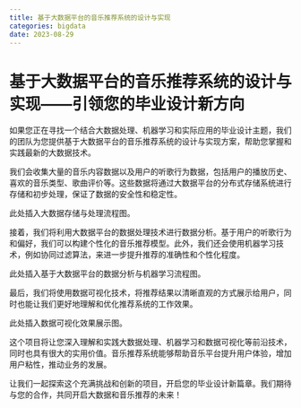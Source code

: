 ```yaml
---
title: 基于大数据平台的音乐推荐系统的设计与实现
categories: bigdata
date: 2023-08-29
---
```

# 基于大数据平台的音乐推荐系统的设计与实现——引领您的毕业设计新方向
如果您正在寻找一个结合大数据处理、机器学习和实际应用的毕业设计主题，我们的团队为您提供基于大数据平台的音乐推荐系统的设计与实现方案，帮助您掌握和实践最新的大数据技术。

我们会收集大量的音乐内容数据以及用户的听歌行为数据，包括用户的播放历史、喜欢的音乐类型、歌曲评价等。这些数据将通过大数据平台的分布式存储系统进行存储和初步处理，保证了数据的安全性和稳定性。

此处插入大数据存储与处理流程图。

接着，我们将利用大数据平台的数据处理技术进行数据分析。基于用户的听歌行为和偏好，我们可以构建个性化的音乐推荐模型。此外，我们还会使用机器学习技术，例如协同过滤算法，来进一步提升推荐的准确性和个性化程度。

此处插入基于大数据平台的数据分析与机器学习流程图。

最后，我们将使用数据可视化技术，将推荐结果以清晰直观的方式展示给用户，同时也能让我们更好地理解和优化推荐系统的工作效果。

此处插入数据可视化效果展示图。

这个项目将让您深入理解和实践大数据处理、机器学习和数据可视化等前沿技术，同时也具有很大的实用价值。音乐推荐系统能够帮助音乐平台提升用户体验，增加用户粘性，推动业务的发展。

让我们一起探索这个充满挑战和创新的项目，开启您的毕业设计新篇章。我们期待与您的合作，共同开启大数据和音乐推荐的未来！
